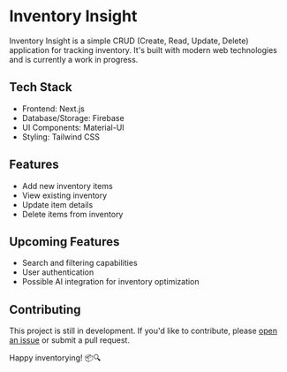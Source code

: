 # Inventory Insight

Inventory Insight is a simple CRUD (Create, Read, Update, Delete) application for tracking inventory. It's built with modern web technologies and is currently a work in progress.

## Tech Stack

- Frontend: Next.js
- Database/Storage: Firebase
- UI Components: Material-UI
- Styling: Tailwind CSS

## Features

- Add new inventory items
- View existing inventory
- Update item details
- Delete items from inventory

## Upcoming Features

- Search and filtering capabilities
- User authentication
- Possible AI integration for inventory optimization

## Contributing

This project is still in development. If you'd like to contribute, please [open an issue](link-to-issues) or submit a pull request.

Happy inventorying! 📦🔍
